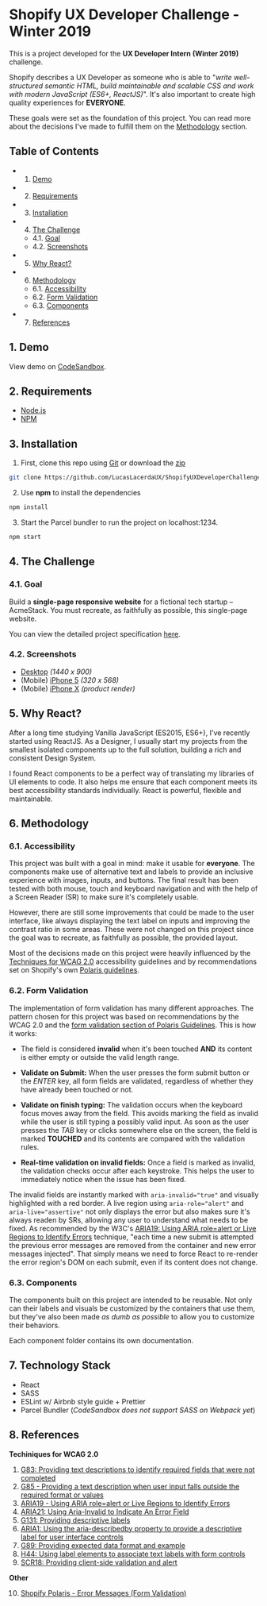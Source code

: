 # Shopify UX Developer Challenge - Winter 2019

This is a project developed for the **UX Developer Intern (Winter 2019)** challenge.

Shopify describes a UX Developer as someone who is able to "_write well-structured semantic HTML, build maintainable and scalable CSS and work with modern JavaScript (ES6+, ReactJS)_". It's also important to create high quality experiences for **EVERYONE**.

These goals were set as the foundation of this project. You can read more about the decisions I've made to fulfill them on the [Methodology](#Methodology) section.

## Table of Contents

<!-- vscode-markdown-toc -->

- 1. [Demo](#Demo)
- 2. [Requirements](#Requirements)
- 3. [Installation](#Installation)
- 4. [The Challenge](#TheChallenge)
  - 4.1. [Goal](#Goal)
  - 4.2. [Screenshots](#Screenshots)
- 5. [Why React?](#WhyReact)
- 6. [Methodology](#Methodology)
  - 6.1. [Accessibility](#Accessibility)
  - 6.2. [Form Validation](#FormValidation)
  - 6.3. [Components](#Components)
- 7. [References](#References)

## 1. <a name='Demo'></a>Demo

View demo on [CodeSandbox](https://codesandbox.io/s/github/LucasLacerdaUX/ShopifyUXDeveloperChallenge-W2019/tree/master/).

## 2. <a name='Requirements'></a>Requirements

- [Node.js](https://nodejs.org/en/)
- [NPM](https://www.npmjs.com/)

## 3. <a name='Installation'></a>Installation

1. First, clone this repo using [Git](https://git-scm.com/) or download the [zip](https://github.com/LucasLacerdaUX/ShopifyUXDeveloperChallenge-W2019/archive/master.zip)

```bash
git clone https://github.com/LucasLacerdaUX/ShopifyUXDeveloperChallenge-W2019.git
```

2. Use **npm** to install the dependencies

```bash
npm install
```

3. Start the Parcel bundler to run the project on localhost:1234.

```bash
npm start
```

## 4. <a name='TheChallenge'></a>The Challenge

### 4.1. <a name='Goal'></a>Goal

Build a **single-page responsive website** for a fictional tech startup – AcmeStack.
You must recreate, as faithfully as possible, this single-page website.

You can view the detailed project specification [here](challenge).

### 4.2. <a name='Screenshots'></a>Screenshots

- [Desktop](challenge/screenshots/desktop) _(1440 x 900)_
- (Mobile) [iPhone 5](challenge/screenshots/iphone-5) _(320 x 568)_
- (Mobile) [iPhone X](challenge/screenshots/iphone-x) _(product render)_

## 5. <a name='WhyReact'></a>Why React?

After a long time studying Vanilla JavaScript (ES2015, ES6+), I've recently started using ReactJS. As a Designer, I usually start my projects from the smallest isolated components up to the full solution, building a rich and consistent Design System.

I found React components to be a perfect way of translating my libraries of UI elements to code. It also helps me ensure that each component meets its best accessibility standards individually. React is powerful, flexible and maintainable.

## 6. <a name='Methodology'></a>Methodology

### 6.1. <a name='Accessibility'></a>Accessibility

This project was built with a goal in mind: make it usable for **everyone**. The components make use of alternative text and labels to provide an inclusive experience with images, inputs, and buttons. The final result has been tested with both mouse, touch and keyboard navigation and with the help of a Screen Reader (SR) to make sure it's completely usable.

However, there are still some improvements that could be made to the user interface, like always displaying the text label on inputs and improving the contrast ratio in some areas. These were not changed on this project since the goal was to recreate, as faithfully as possible, the provided layout.

Most of the decisions made on this project were heavily influenced by the [Techniques for WCAG 2.0](https://www.w3.org/TR/WCAG20-TECHS/) accessibility guidelines and by recommendations set on Shopify's own [Polaris guidelines](https://polaris.shopify.com/guides/principles).

### 6.2. <a name='FormValidation'></a>Form Validation

The implementation of form validation has many different approaches. The pattern chosen for this project was based on recommendations by the WCAG 2.0 and the [form validation section of Polaris Guidelines](https://polaris.shopify.com/patterns/error-messages#section-form-validation). This is how it works:

- The field is considered **invalid** when it's been touched **AND** its content is either empty or outside the valid length range.

- **Validate on Submit:** When the user presses the form submit button or the _ENTER_ key, all form fields are validated, regardless of whether they have already been touched or not.

- **Validate on finish typing:** The validation occurs when the keyboard focus moves away from the field. This avoids marking the field as invalid while the user is still typing a possibly valid input. As soon as the user presses the _TAB_ key or clicks somewhere else on the screen, the field is marked **TOUCHED** and its contents are compared with the validation rules.

- **Real-time validation on invalid fields:** Once a field is marked as invalid, the validation checks occur after each keystroke. This helps the user to immediately notice when the issue has been fixed.

The invalid fields are instantly marked with `aria-invalid="true"` and visually highlighted with a red border. A live region using `aria-role="alert"` and `aria-live="assertive"` not only displays the error but also makes sure it's always readen by SRs, allowing any user to understand what needs to be fixed. As recommended by the W3C's [ARIA19: Using ARIA role=alert or Live Regions to Identify Errors](https://www.w3.org/TR/WCAG20-TECHS/ARIA19.html) technique, "each time a new submit is attempted the previous error messages are removed from the container and new error messages injected". That simply means we need to force React to re-render the error region's DOM on each submit, even if its content does not change.

### 6.3. <a name='Components'></a>Components

The components built on this project are intended to be reusable. Not only can their labels and visuals be customized by the containers that use them, but they've also been made _as dumb as possible_ to allow you to customize their behaviors.

Each component folder contains its own documentation.

## 7. <a name='TechStack'></a>Technology Stack

- React
- SASS
- ESLint w/ Airbnb style guide + Prettier
- Parcel Bundler (_CodeSandbox does not support SASS on Webpack yet_)

## 8. <a name='References'></a>References

**Techiniques for WCAG 2.0**

1. [G83: Providing text descriptions to identify required fields that were not completed](https://www.w3.org/WAI/GL/2016/WD-WCAG20-TECHS-20160105/G83)
2. [G85 - Providing a text description when user input falls outside the required format or values](https://www.w3.org/WAI/GL/2016/WD-WCAG20-TECHS-20160105/G85)
3. [ARIA19 - Using ARIA role=alert or Live Regions to Identify Errors](https://www.w3.org/TR/WCAG20-TECHS/ARIA19.html)
4. [ARIA21: Using Aria-Invalid to Indicate An Error Field](https://www.w3.org/WAI/GL/2016/WD-WCAG20-TECHS-20160105/ARIA21)
5. [G131: Providing descriptive labels](https://www.w3.org/WAI/GL/2016/WD-WCAG20-TECHS-20160105/G131)
6. [ARIA1: Using the aria-describedby property to provide a descriptive label for user interface controls](https://www.w3.org/WAI/GL/2016/WD-WCAG20-TECHS-20160105/ARIA1)
7. [G89: Providing expected data format and example](https://www.w3.org/WAI/GL/2016/WD-WCAG20-TECHS-20160105/G89)
8. [H44: Using label elements to associate text labels with form controls](https://www.w3.org/WAI/GL/2016/WD-WCAG20-TECHS-20160105/H44)
9. [SCR18: Providing client-side validation and alert](https://www.w3.org/WAI/GL/2016/WD-WCAG20-TECHS-20160105/SCR18)

**Other**

10. [Shopify Polaris - Error Messages (Form Validation)](https://polaris.shopify.com/patterns/error-messages#section-form-validation)
